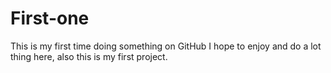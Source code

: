 # First-one
This is my first time doing something on GitHub I hope to enjoy and do a lot thing here, also this is my first project.
